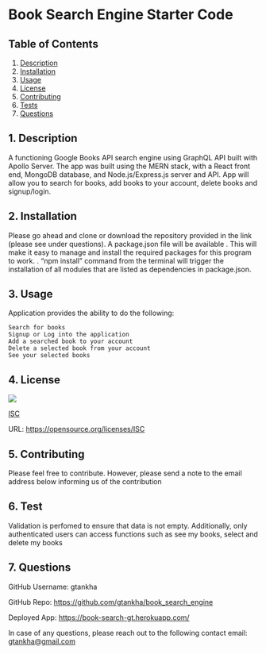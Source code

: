 # Book Search Engine Starter Code

  ## Table of Contents

  1. [Description](#description)
  2. [Installation](#installation)
  3. [Usage](#usage)
  4. [License](#license)
  5. [Contributing](#contributing)
  6. [Tests](#tests)
  7. [Questions](#questions)



  <a name="description"></a>
  ## 1. Description

  A functioning Google Books API search engine using  GraphQL API built with Apollo Server. The app was built using the MERN stack, with a React front end, MongoDB database, and Node.js/Express.js server and API. App will allow you to search for books, add books to your account, delete books and signup/login.
 
  <a name="installation"></a> 
  ## 2. Installation

 Please go ahead and clone or download the repository provided in the link (please see under questions).  A package.json file will be available . This will make it easy to manage and install the required packages for this program to work. . “npm install” command from the terminal will trigger the installation of all modules that are listed as dependencies in package.json.

  <a name="usage"></a> 
  ## 3. Usage
  
  Application provides the ability to do the following: 

    Search for books
    Signup or Log into the application
    Add a searched book to your account
    Delete a selected book from your account
    See your selected books

  <a name="license"></a> 
  ## 4. License
   ![](https://img.shields.io/badge/License-ISC-blue.svg)
  
  [ISC](https://opensource.org/licenses/ISC)

  URL: https://opensource.org/licenses/ISC

  <a name="contributing"></a>
  ## 5. Contributing
    
  Please feel free to contribute. However, please send a note to the email address below informing us of the contribution

  <a name="tests"></a> 
  ## 6. Test
      
  Validation is perfomed to ensure that data is not empty. Additionally, only authenticated users can access functions such as see my books, select and delete my books

  <a name="questions"></a> 
  ## 7. Questions
  
  GitHub Username: gtankha

  GitHub Repo: https://github.com/gtankha/book_search_engine

  Deployed App: https://book-search-gt.herokuapp.com/ 


  
  
  In case of any questions, please reach out to the following contact email: gtankha@gmail.com
  



